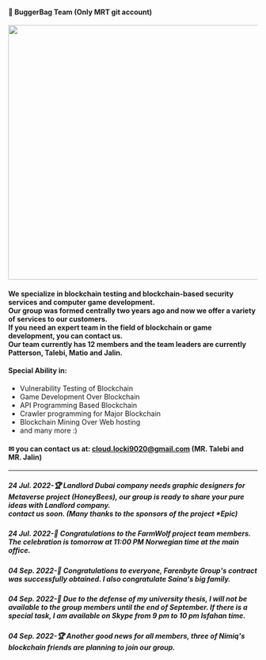 #### 👑 BuggerBag Team (Only MRT git account)
<img src="https://splianel.sirv.com/git.PNG" width="722" height="514" alt="" />


#### We specialize in blockchain testing and blockchain-based security services and computer game development. <br> Our group was formed centrally two years ago and now we offer a variety of services to our customers. <br> If you need an expert team in the field of blockchain or game development, you can contact us. <br> Our team currently has 12 members and the team leaders are currently Patterson, Talebi, Matio and Jalin.
#### Special Ability in:
+ Vulnerability Testing of Blockchain
+ Game Development Over Blockchain
+ API Programming Based Blockchain
+ Crawler programming for Major Blockchain
+ Blockchain Mining Over Web hosting
+ and many more :)
#### ✉ you can contact us at: cloud.locki9020@gmail.com (MR. Talebi and MR. Jalin)
---------------------------------------
##### 24 Jul. 2022-🏆 Landlord Dubai company needs graphic designers for Metaverse project (HoneyBees), our group is ready to share your pure ideas with Landlord company.<br> contact us soon. (Many thanks to the sponsors of the project *Epic)
##### 24 Jul. 2022-🎊 Congratulations to the FarmWolf project team members. The celebration is tomorrow at 11:00 PM Norwegian time at the main office.
##### 04 Sep. 2022-🎊 Congratulations to everyone, Farenbyte Group's contract was successfully obtained. I also congratulate Saina's big family.
##### 04 Sep. 2022-📯 Due to the defense of my university thesis, I will not be available to the group members until the end of September. If there is a special task, I am available on Skype from 9 pm to 10 pm Isfahan time.
##### 04 Sep. 2022-🏆 Another good news for all members, three of Nimiq's blockchain friends are planning to join our group.
